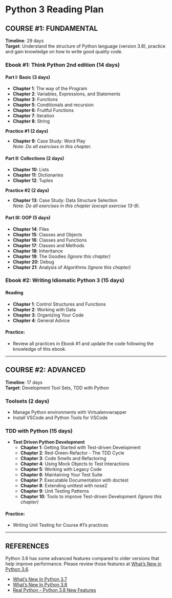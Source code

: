 # Python 3 Reading Plan

## COURSE #1: FUNDAMENTAL
**Timeline**: 29 days  
**Target**: Understand the structure of Python language (version 3.8), practice and gain knowledge on how to write good quality code.

### Ebook #1: Think Python 2nd edition (14 days)

#### Part I: Basic (3 days)
- **Chapter 1**: The way of the Program
- **Chapter 2**: Variables, Expressions, and Statements
- **Chapter 3**: Functions
- **Chapter 5**: Conditionals and recursion
- **Chapter 6**: Fruitful Functions
- **Chapter 7**: Iteration
- **Chapter 8**: String

**Practice #1 (2 days)**  
- **Chapter 9**: Case Study: Word Play  
  *Note: Do all exercises in this chapter.*

#### Part II: Collections (2 days)
- **Chapter 10**: Lists
- **Chapter 11**: Dictionaries
- **Chapter 12**: Tuples

**Practice #2 (2 days)**  
- **Chapter 13**: Case Study: Data Structure Selection  
  *Note: Do all exercises in this chapter (except exercise 13-9).*

#### Part III: OOP (5 days)
- **Chapter 14**: Files
- **Chapter 15**: Classes and Objects
- **Chapter 16**: Classes and Functions
- **Chapter 17**: Classes and Methods
- **Chapter 18**: Inheritance
- **Chapter 19**: The Goodies *(Ignore this chapter)*
- **Chapter 20**: Debug
- **Chapter 21**: Analysis of Algorithms *(Ignore this chapter)*

### Ebook #2: Writing Idiomatic Python 3 (15 days)

#### Reading
- **Chapter 1**: Control Structures and Functions
- **Chapter 2**: Working with Data
- **Chapter 3**: Organizing Your Code
- **Chapter 4**: General Advice

#### Practice:
- Review all practices in Ebook #1 and update the code following the knowledge of this ebook.

---

## COURSE #2: ADVANCED
**Timeline**: 17 days  
**Target**: Development Tool Sets, TDD with Python

### Toolsets (2 days)
- Manage Python environments with Virtualenvwrapper
- Install VSCode and Python Tools for VSCode

### TDD with Python (15 days)
- **Test Driven Python Development**
  - **Chapter 1**: Getting Started with Test-driven Development
  - **Chapter 2**: Red-Green-Refactor - The TDD Cycle
  - **Chapter 3**: Code Smells and Refactoring
  - **Chapter 4**: Using Mock Objects to Test Interactions
  - **Chapter 5**: Working with Legacy Code
  - **Chapter 6**: Maintaining Your Test Suite
  - **Chapter 7**: Executable Documentation with doctest
  - **Chapter 8**: Extending unittest with nose2
  - **Chapter 9**: Unit Testing Patterns
  - **Chapter 10**: Tools to improve Test-driven Development *(Ignore this chapter)*

#### Practice:
- Writing Unit Testing for Course #1’s practices

---

## REFERENCES
Python 3.6 has some advanced features compared to older versions that help improve performance. Please review those features at [What’s New in Python 3.6](https://docs.python.org/3/whatsnew/3.6.html).

- [What’s New In Python 3.7](https://docs.python.org/3/whatsnew/3.7.html)
- [What’s New In Python 3.8](https://docs.python.org/3/whatsnew/3.8.html)
- [Real Python - Python 3.8 New Features](https://realpython.com/python38-new-features/)
